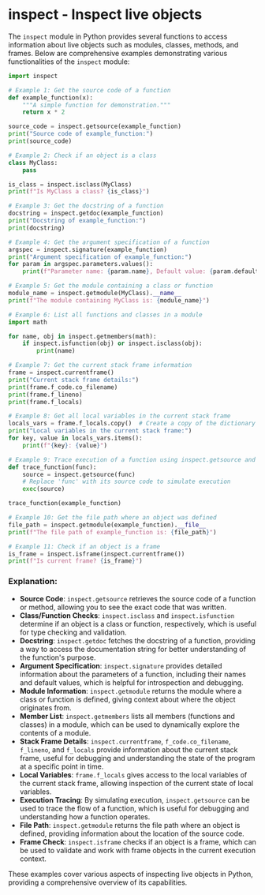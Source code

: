 # inspect - Inspect live objects

The `inspect` module in Python provides several functions to access information about live objects such as modules, classes, methods, and frames. Below are comprehensive examples demonstrating various functionalities of the `inspect` module:

```python
import inspect

# Example 1: Get the source code of a function
def example_function(x):
    """A simple function for demonstration."""
    return x * 2

source_code = inspect.getsource(example_function)
print("Source code of example_function:")
print(source_code)

# Example 2: Check if an object is a class
class MyClass:
    pass

is_class = inspect.isclass(MyClass)
print(f"Is MyClass a class? {is_class}")

# Example 3: Get the docstring of a function
docstring = inspect.getdoc(example_function)
print("Docstring of example_function:")
print(docstring)

# Example 4: Get the argument specification of a function
argspec = inspect.signature(example_function)
print("Argument specification of example_function:")
for param in argspec.parameters.values():
    print(f"Parameter name: {param.name}, Default value: {param.default}")

# Example 5: Get the module containing a class or function
module_name = inspect.getmodule(MyClass).__name__
print(f"The module containing MyClass is: {module_name}")

# Example 6: List all functions and classes in a module
import math

for name, obj in inspect.getmembers(math):
    if inspect.isfunction(obj) or inspect.isclass(obj):
        print(name)

# Example 7: Get the current stack frame information
frame = inspect.currentframe()
print("Current stack frame details:")
print(frame.f_code.co_filename)
print(frame.f_lineno)
print(frame.f_locals)

# Example 8: Get all local variables in the current stack frame
locals_vars = frame.f_locals.copy()  # Create a copy of the dictionary
print("Local variables in the current stack frame:")
for key, value in locals_vars.items():
    print(f"{key}: {value}")

# Example 9: Trace execution of a function using inspect.getsource and eval
def trace_function(func):
    source = inspect.getsource(func)
    # Replace 'func' with its source code to simulate execution
    exec(source)

trace_function(example_function)

# Example 10: Get the file path where an object was defined
file_path = inspect.getmodule(example_function).__file__
print(f"The file path of example_function is: {file_path}")

# Example 11: Check if an object is a frame
is_frame = inspect.isframe(inspect.currentframe())
print(f"Is current frame? {is_frame}")
```

### Explanation:

- **Source Code**: `inspect.getsource` retrieves the source code of a function or method, allowing you to see the exact code that was written.
- **Class/Function Checks**: `inspect.isclass` and `inspect.isfunction` determine if an object is a class or function, respectively, which is useful for type checking and validation.
- **Docstring**: `inspect.getdoc` fetches the docstring of a function, providing a way to access the documentation string for better understanding of the function's purpose.
- **Argument Specification**: `inspect.signature` provides detailed information about the parameters of a function, including their names and default values, which is helpful for introspection and debugging.
- **Module Information**: `inspect.getmodule` returns the module where a class or function is defined, giving context about where the object originates from.
- **Member List**: `inspect.getmembers` lists all members (functions and classes) in a module, which can be used to dynamically explore the contents of a module.
- **Stack Frame Details**: `inspect.currentframe`, `f_code.co_filename`, `f_lineno`, and `f_locals` provide information about the current stack frame, useful for debugging and understanding the state of the program at a specific point in time.
- **Local Variables**: `frame.f_locals` gives access to the local variables of the current stack frame, allowing inspection of the current state of local variables.
- **Execution Tracing**: By simulating execution, `inspect.getsource` can be used to trace the flow of a function, which is useful for debugging and understanding how a function operates.
- **File Path**: `inspect.getmodule` returns the file path where an object is defined, providing information about the location of the source code.
- **Frame Check**: `inspect.isframe` checks if an object is a frame, which can be used to validate and work with frame objects in the current execution context.

These examples cover various aspects of inspecting live objects in Python, providing a comprehensive overview of its capabilities.
